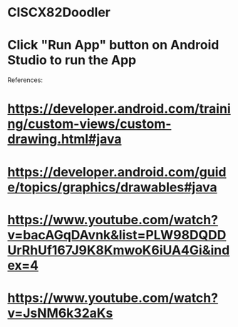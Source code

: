 # CISCX82Doodler
# Click "Run App" button on Android Studio to run the App
References:
 # https://developer.android.com/training/custom-views/custom-drawing.html#java
 # https://developer.android.com/guide/topics/graphics/drawables#java
 # https://www.youtube.com/watch?v=bacAGqDAvnk&list=PLW98DQDDUrRhUf167J9K8KmwoK6iUA4Gi&index=4
 # https://www.youtube.com/watch?v=JsNM6k32aKs
